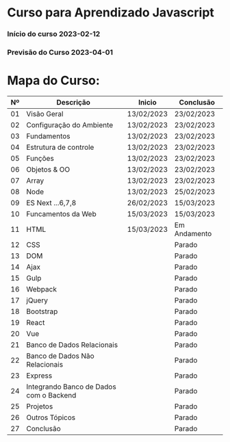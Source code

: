 # Curso para Aprendizado Javascript
### Início do curso 2023-02-12
### Previsão do Curso 2023-04-01

# Mapa do Curso:
|Nº|Descrição|Inicio|Conclusão|
|---|---|---|---|
|01| Visão Geral|13/02/2023|23/02/2023|
|02| Configuração do Ambiente|13/02/2023|23/02/2023|
|03| Fundamentos|13/02/2023|23/02/2023|
|04| Estrutura de controle|13/02/2023|23/02/2023|
|05| Funções|13/02/2023|23/02/2023|
|06| Objetos & OO|13/02/2023|23/02/2023|
|07| Array|13/02/2023|23/02/2023|
|08| Node|13/02/2023|25/02/2023|
|09| ES Next ...6,7,8|26/02/2023|15/03/2023|
|10| Funcamentos da Web|15/03/2023|15/03/2023|
|11| HTML|15/03/2023|Em Andamento|
|12| CSS||Parado|
|13| DOM||Parado|
|14| Ajax||Parado|
|15| Gulp||Parado|
|16| Webpack||Parado|
|17| jQuery||Parado|
|18| Bootstrap||Parado|
|19| React||Parado|
|20| Vue||Parado|
|21| Banco de Dados Relacionais||Parado|
|22| Banco de Dados Não Relacionais||Parado|
|23| Express||Parado|
|24| Integrando Banco de Dados com o Backend||Parado|
|25| Projetos||Parado|
|26| Outros Tópicos||Parado|
|27| Conclusão||Parado|